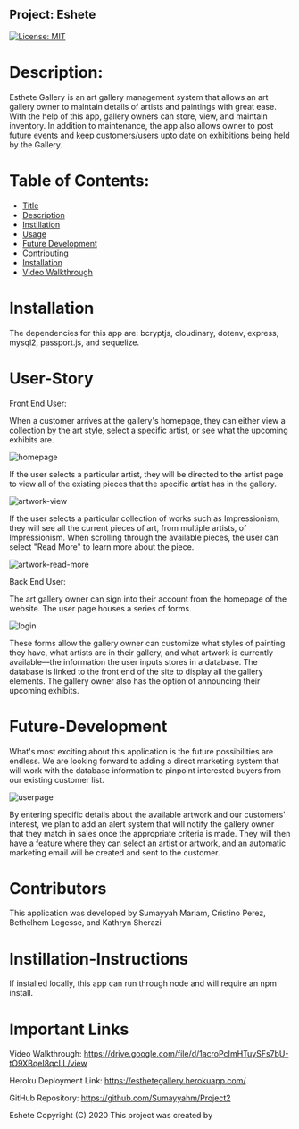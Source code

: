 
## Project: Eshete

[![License: MIT](https://img.shields.io/badge/License-MIT-yellow.svg)](https://opensource.org/licenses/MIT)

# Description: 

Esthete Gallery is an art gallery management system that allows an art gallery owner to maintain details of artists and paintings with great ease. With the help of this app, gallery owners can store, view, and maintain inventory. In addition to maintenance, the app also allows owner to post future events and keep customers/users upto date on exhibitions being held by the Gallery.
  
# Table of Contents:
  
  * [Title](#Project)
  * [Description](#Description)
  * [Instillation](#Instillation) 
  * [Usage](#User-Story)
  * [Future Development](#Future-Development)
  * [Contributing](#Contributors)
  * [Installation](#Test-Instructions) 
  * [Video Walkthrough](#)

# Installation 

 The dependencies for this app are: bcryptjs, cloudinary, dotenv, express, mysql2, passport.js, and sequelize. 

# User-Story 
 
Front End User: 

When a customer arrives at the gallery's homepage, they can either view a collection by the art style, select a specific artist, or see what the upcoming exhibits are. 

  ![homepage](public/images/readme/esthete-homepage.jpg)

If the user selects a particular artist, they will be directed to the artist page to view all of the existing pieces that the specific artist has in the gallery.

  ![artwork-view](public/images/readme/esthete-style.jpg)

If the user selects a particular collection of works such as Impressionism, they will see all the current pieces of art, from multiple artists, of Impressionism. When scrolling through the available pieces, the user can select "Read More" to learn more about the piece.

  ![artwork-read-more](public/images/readme/esthete-readmore-artwork.jpg)


Back End User:

The art gallery owner can sign into their account from the homepage of the website. The user page houses a series of forms. 

  ![login](public/images/readme/esthete-login.jpg)

These forms allow the gallery owner can customize what styles of painting they have, what artists are in their gallery, and what artwork is currently available—the information the user inputs stores in a database. The database is linked to the front end of the site to display all the gallery elements. The gallery owner also has the option of announcing their upcoming exhibits. 

# Future-Development

What's most exciting about this application is the future possibilities are endless. We are looking forward to adding a direct marketing system that will work with the database information to pinpoint interested buyers from our existing customer list. 

  ![userpage](public/images/readme/esthete-login-1.jpg)


By entering specific details about the available artwork and our customers' interest, we plan to add an alert system that will notify the gallery owner that they match in sales once the appropriate criteria is made. They will then have a feature where they can select an artist or artwork, and an automatic marketing email will be created and sent to the customer. 

# Contributors 

This application was developed by Sumayyah Mariam, Cristino Perez, Bethelhem Legesse, and Kathryn Sherazi 

# Instillation-Instructions 

If installed locally, this app can run through node and will require an npm install. 

# Important Links

Video Walkthrough: https://drive.google.com/file/d/1acroPcImHTuySFs7bU-tO9XBqeI8qcLL/view

Heroku Deployment Link: https://esthetegallery.herokuapp.com/

GitHub Repository: https://github.com/Sumayyahm/Project2

Eshete  Copyright (C) 2020 This project was created by 

  
